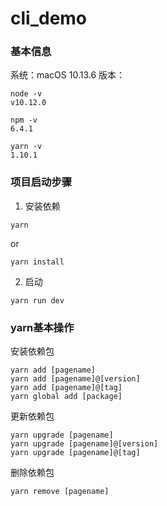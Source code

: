 # cli_demo
### 基本信息

系统：macOS 10.13.6
版本：
```
node -v
v10.12.0
```
```
npm -v 
6.4.1
```
```
yarn -v 
1.10.1
```

### 项目启动步骤
1. 安装依赖
```
yarn
```
or
```
yarn install
```

2. 启动
```
yarn run dev
```

### yarn基本操作
安装依赖包
```
yarn add [pagename]
yarn add [pagename]@[version]
yarn add [pagename]@[tag]
yarn global add [package]
```
更新依赖包
```
yarn upgrade [pagename]
yarn upgrade [pagename]@[version]
yarn upgrade [pagename]@[tag]
```
删除依赖包
```
yarn remove [pagename]
```